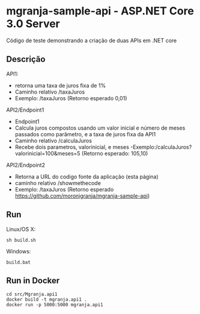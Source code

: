 # mgranja-sample-api - ASP.NET Core 3.0 Server

Código de teste demonstrando a criação de duas APIs em .NET core

## Descrição

API1: 
- retorna uma taxa de juros fixa de 1%
- Caminho relativo /taxaJuros
- Exemplo: /taxaJuros (Retorno esperado 0,01)

API2/Endpoint1
- Endpoint1
- Calcula juros compostos usando um valor inicial e número de meses passados como parâmetro, e a taxa de juros fixa da API1
- Caminho relativo /calculaJuros
- Recebe dois parametros, valorinicial, e meses 
-Exemplo:/calculaJuros?valorinicial=100&meses=5 (Retorno esperado: 105,10)

API2/Endpoint2
- Retorna a URL do codigo fonte da aplicação (esta página)
- caminho relativo /showmethecode
- Exemplo: /taxaJuros (Retorno esperado https://github.com/moronigranja/mgranja-sample-api)

## Run

Linux/OS X:

```
sh build.sh
```

Windows:

```
build.bat
```

## Run in Docker

```
cd src/Mgranja.api1
docker build -t mgranja.api1 .
docker run -p 5000:5000 mgranja.api1
```
